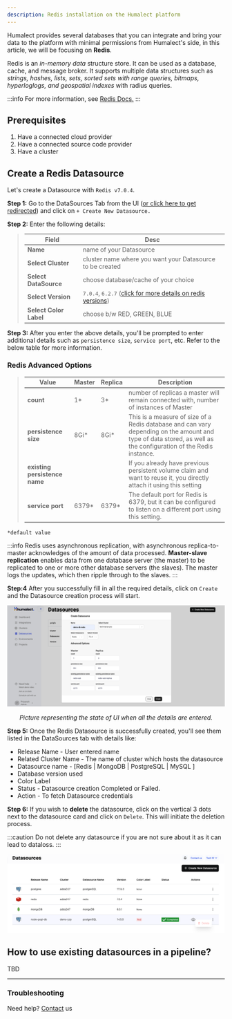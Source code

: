 ```yaml
---
description: Redis installation on the Humalect platform
---
```


Humalect provides several databases that you can integrate and bring your data to the platform with minimal permissions from Humalect's side, in this article, we will be focusing on **Redis**.

Redis is an *in-memory data* structure store. It can be used as a database, cache, and message broker. It supports multiple data structures such as *strings, hashes, lists, sets, sorted sets with range queries, bitmaps, hyperloglogs, and geospatial indexes* with radius queries.

:::info
For more information, see [Redis Docs.](https://redis.io/docs/about/)
:::

## Prerequisites
1. Have a connected cloud provider
2. Have a connected source code provider
3. Have a cluster


## Create a Redis Datasource

Let's create a Datasource with `Redis v7.0.4`.

**Step 1:** Go to the DataSources Tab from the UI ([or click here to get redirected](https://console.humalect.com/user/datasources)) and click on `+ Create New Datasource.`

**Step 2:** Enter the following details:

> | Field | Desc |
> | -- | -- |
> | **Name** | name of your Datasource|
> | **Select Cluster** | cluster name where you want your Datasource to be created |
> | **Select DataSource** | choose database/cache of your choice|
> | **Select Version** | `7.0.4`, `6.2.7` ([click for more details on redis versions](https://redis.io/download/))|
> | **Select Color Label**| choose b/w RED, GREEN, BLUE| 


**Step 3:** After you enter the above details, you'll be prompted to enter additional details such as `persistence size`, `service port`, etc. Refer to the below table for more information.

###  Redis Advanced Options

> | Value                     | Master | Replica | Description |
> | ------------------------- | ------ | ------- | ---- |
> | **count**                     | 1*     | 3*      | number of replicas a master will remain connected with, number of instances of Master    |
> | **persistence size**          | 8Gi*   | 8Gi*    |  This is a measure of size of a Redis database and can vary depending on the amount and type of data stored, as well as the configuration of the Redis instance.    |
> | **existing persistence name** |        |         |  If you already have previous persistent volume claim and want to reuse it, you directly attach it using this setting   |
> | **service port**              | 6379*  | 6379*   |   The default port for Redis is 6379, but it can be configured to listen on a different port using this setting.|


`*default value`

:::info
Redis uses asynchronous replication, with asynchronous replica-to-master acknowledges of the amount of data processed. **Master-slave replication** enables data from one database server (the master) to be replicated to one or more other database servers (the slaves). The master logs the updates, which then ripple through to the slaves.
:::

**Step:4** After you successfully fill in all the required details, click on `Create` and the Datasource creation process will start.

![redis-1](./../../static/img/redis-1.png)

<center><i>Picture representing the state of UI when all the details are entered.</i></center>


**Step 5:** Once the Redis Datasource is successfully created, you'll see them listed in the DataSources tab with details like:

- Release Name - User entered name
- Related Cluster Name - The name of cluster which hosts the datasource
- Datasource name - [Redis | MongoDB | PostgreSQL | MySQL ]
- Database version used
- Color Label
- Status - Datasource creation Completed or Failed. 
- Action - To fetch Datasource credentials
  

**Step 6:** If you wish to **delete** the datasource, click on the vertical 3 dots next to the datasource card and click on `Delete`. This will initiate the deletion process.

:::caution
Do not delete any datasource if you are not sure about it as it can lead to dataloss.
:::

![ds_delete](./../../static/img/datasources/ds_delete.png)



## How to use existing datasources in a pipeline?
TBD



---


### Troubleshooting
Need help? [Contact](./../Contact-us/reach-out-to-us) us
